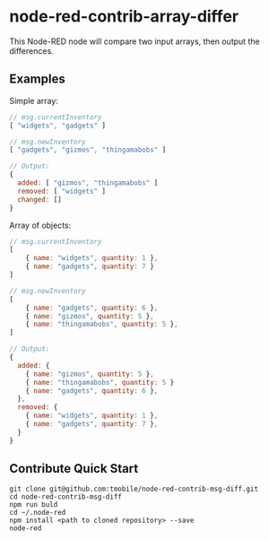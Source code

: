 # node-red-contrib-array-differ

This Node-RED node will compare two input arrays, then output the differences.

## Examples

Simple array:

```javascript
// msg.currentInventory
[ "widgets", "gadgets" ]

// msg.newInventory
[ "gadgets", "gizmos", "thingamabobs" ]

// Output:
{
  added: [ "gizmos", "thingamabobs" ]
  removed: [ "widgets" ]
  changed: []
}
```

Array of objects:

```javascript
// msg.currentInventory
[ 
    { name: "widgets", quantity: 1 }, 
    { name: "gadgets", quantity: 7 } 
]

// msg.newInventory
[ 
    { name: "gadgets", quantity: 6 },
    { name: "gizmos", quantity: 5 },
    { name: "thingamabobs", quantity: 5 },
]

// Output:
{
  added: {
    { name: "gizmos", quantity: 5 },
    { name: "thingamabobs", quantity: 5 }
    { name: "gadgets", quantity: 6 },
  },
  removed: {
    { name: "widgets", quantity: 1 },
    { name: "gadgets", quantity: 7 },
  }
}
```

## Contribute Quick Start

```
git clone git@github.com:tmobile/node-red-contrib-msg-diff.git
cd node-red-contrib-msg-diff
npm run buld
cd ~/.node-red
npm install <path to cloned repository> --save
node-red
```
